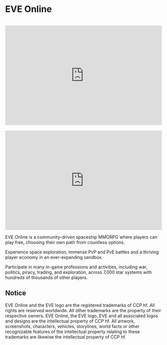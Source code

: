 # EVE Online

<div id="video-container">
  <iframe id="youtube-video" width="100%" height="320px" src="https://www.youtube.com/embed/78mIgZDJZew?si=VZrIu-wF8TPpA6yc" title="YouTube video player" frameborder="0" allow="accelerometer; autoplay; clipboard-write; encrypted-media; gyroscope; picture-in-picture; web-share" referrerpolicy="strict-origin-when-cross-origin" allowfullscreen>
  </iframe>
  <iframe id="bilibili-video" width="100%" height="320px" src="https://player.bilibili.com/player.html?isOutside=true&aid=113078737896416&bvid=BV1PcpFeXETV&cid=25735137791&p=1&autoplay=0" scrolling="no" frameborder="no" framespacing="0" allow="accelerometer; autoplay; clipboard-write; encrypted-media; gyroscope; picture-in-picture; web-share" referrerpolicy="strict-origin-when-cross-origin" allowfullscreen="true">
  </iframe>
</div>

EVE Online is a community-driven spaceship MMORPG where players can play free, choosing their own path from countless options.

Experience space exploration, immense PvP and PvE battles and a thriving player economy in an ever-expanding sandbox.

Participate in many in-game professions and activities, including war, politics, piracy, trading, and exploration, across 7,000 star systems with hundreds of thousands of other players.

## Notice
EVE Online and the EVE logo are the registered trademarks of CCP hf. All rights are reserved worldwide. All other trademarks are the property of their respective owners. EVE Online, the EVE logo, EVE and all associated logos and designs are the intellectual property of CCP hf. All artwork, screenshots, characters, vehicles, storylines, world facts or other recognizable features of the intellectual property relating to these trademarks are likewise the intellectual property of CCP hf.

<script>
const currentUrl = window.location.href;
const containsZh = currentUrl.includes('zh');
const youtubeVideo = document.getElementById('youtube-video');
const bilibiliVideo = document.getElementById('bilibili-video');

if (containsZh) {
  youtubeVideo.style.display = 'none'; 
  bilibiliVideo.style.display = 'block'; 
} else {
  youtubeVideo.style.display = 'block';
  bilibiliVideo.style.display = 'none';
}
</script>

